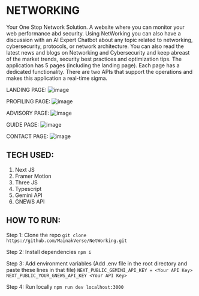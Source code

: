 # NETWORKING
Your One Stop Network Solution. A website where you can monitor your web performance abd security. Using NetWorking you can also have a discussion with an AI Expert Chatbot about any topic related to networking, cybersecurity, protocols, or network architecture. You can also read the latest news and blogs on Networking and Cybersecurity and keep abreast of the market trends, security best practices and optimization tips. The application has 5 pages (including the landing page). Each page has a dedicated functionality. There are two APIs that support the operations and makes this application a real-time sigma.

LANDING PAGE:
![image](https://github.com/user-attachments/assets/7141676d-cc65-4757-96dd-a2d88c7ab35d)

PROFILING PAGE:
![image](https://github.com/user-attachments/assets/ee63877f-9146-495e-9ab6-8c9825eb6c5c)

ADVISORY PAGE:
![image](https://github.com/user-attachments/assets/6a730880-4671-4f1b-9c89-14963d3c21b9)

GUIDE PAGE:
![image](https://github.com/user-attachments/assets/5c0198fb-3fff-4005-a551-e07b13562064)

CONTACT PAGE:
![image](https://github.com/user-attachments/assets/0abaca74-0094-4032-b670-9989d7af8bd2)

## TECH USED:
1. Next JS
2. Framer Motion
3. Three JS
4. Typescript
5. Gemini API
6. GNEWS API

## HOW TO RUN:

Step 1: Clone the repo
`
git clone https://github.com/MainakVerse/NetWorking.git
`

Step 2: Install dependencies
`
npm i
`

Step 3: Add environment variables (Add .env file in the root directory and paste these lines in that file)
`
NEXT_PUBLIC_GEMINI_API_KEY = <Your API Key>
NEXT_PUBLIC_YOUR_GNEWS_API_KEY <Your API Key>
`


Step 4: Run locally
`
npm run dev
localhost:3000
`
